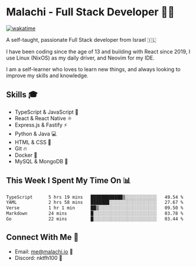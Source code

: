 # Malachi - Full Stack Developer 🚀🔥
[![wakatime](https://wakatime.com/badge/user/112ec769-e669-4b78-a46f-cf4343930741.svg)](https://wakatime.com/@112ec769-e669-4b78-a46f-cf4343930741)

A self-taught, passionate Full Stack developer from Israel 🇮🇱

I have been coding since the age of 13 and building with React since 2019, I use Linux (NixOS) as my daily driver, and Neovim for my IDE.

I am a self-learner who loves to learn new things, and always looking to improve my skills and knowledge.

## Skills 🎓
- TypeScript & JavaScript 💎
- React & React Native ⚛️
- Express.js & Fastify ⚡️
- Python & Java 💻
- HTML & CSS 🎨
- Git 🔥
- Docker 🐳
- MySQL & MongoDB 💾

## This Week I Spent My Time On 📊
<!--START_SECTION:waka-->

```txt
TypeScript      5 hrs 19 mins   ████████████▒░░░░░░░░░░░░   49.54 %
YAML            2 hrs 58 mins   ███████░░░░░░░░░░░░░░░░░░   27.67 %
Verse           1 hr 1 min      ██▒░░░░░░░░░░░░░░░░░░░░░░   09.50 %
Markdown        24 mins         █░░░░░░░░░░░░░░░░░░░░░░░░   03.78 %
Go              22 mins         █░░░░░░░░░░░░░░░░░░░░░░░░   03.44 %
```

<!--END_SECTION:waka-->


## Connect With Me 📱
- Email: me@malachi.io 📧
- Discord: nktfh100 👾

